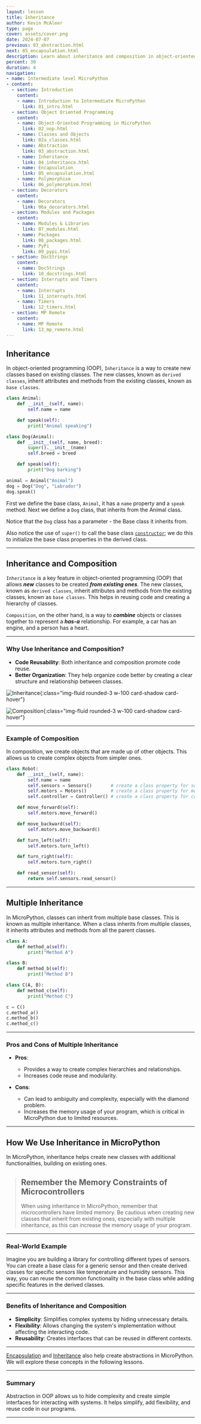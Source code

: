 ```yaml
---
layout: lesson
title: Inheritance
author: Kevin McAleer
type: page
cover: assets/cover.png
date: 2024-07-07
previous: 03_abstraction.html
next: 05_encapsulation.html
description: Learn about inheritance and composition in object-oriented programming.
percent: 30
duration: 4
navigation:
- name: Intermediate level MicroPython
- content:
  - section: Introduction
    content:
    - name: Introduction to Intermediate MicroPython
      link: 01_intro.html
  - section: Object Oriented Programming
    content:
    - name: Object-Oriented Programming in MicroPython
      link: 02_oop.html
    - name: Classes and Objects
      link: 02a_classes.html
    - name: Abstraction
      link: 03_abstraction.html
    - name: Inheritance
      link: 04_inheritance.html
    - name: Encapsulation
      link: 05_encapsulation.html
    - name: Polymorphism
      link: 06_polymorphism.html
  - section: Decorators
    content:
    - name: Decorators
      link: 06a_decorators.html
  - section: Modules and Packages
    content:
    - name: Modules & Libraries
      link: 07_modules.html
    - name: Packages
      link: 08_packages.html
    - name: PyPi
      link: 09_pypi.html
  - section: DocStrings
    content:
    - name: DocStrings
      link: 10_docstrings.html
  - section: Interrupts and Timers
    content:
    - name: Interrupts
      link: 11_interrupts.html
    - name: Timers
      link: 12_timers.html
  - section: MP Remote
    content:
    - name: MP Remote
      link: 13_mp_remote.html
---
```



## Inheritance

In object-oriented programming (OOP), `Inheritance` is a way to create new classes based on existing classes. The new classes, known as `derived classes`, inherit attributes and methods from the existing classes, known as `base classes`.

```python
class Animal:
    def __init__(self, name):
        self.name = name

    def speak(self):
        print("Animal speaking")

class Dog(Animal):
    def __init__(self, name, breed):
        super().__init__(name)
        self.breed = breed

    def speak(self):
        print("Dog barking")

animal = Animal("Animal")
dog = Dog("Dog", "Labrador")
dog.speak()
```

First we define the base class, `Animal`, it has a `name` property and a `speak` method.
Next we define a `Dog` class, that inherits from the Animal class.

Notice that the `Dog` class has a parameter - the Base class it inherits from.

Also notice the use of `super()` to call the base class [`constructor`](02a_classes#constructors); we do this to initialize the base class properties in the derived class.

---

## Inheritance and Composition

`Inheritance` is a key feature in object-oriented programming (OOP) that allows ***new*** classes to be created ***from existing ones***. The new classes, known as `derived classes`, inherit attributes and methods from the existing classes, known as `base classes`. This helps in reusing code and creating a hierarchy of classes.

`Composition`, on the other hand, is a way to ***combine*** objects or classes together to represent a ***has-a*** relationship. For example, a car has an engine, and a person has a heart.

---

### Why Use Inheritance and Composition?

- **Code Reusability**: Both inheritance and composition promote code reuse.
- **Better Organization**: They help organize code better by creating a clear structure and relationship between classes.

![Inheritance](assets/inheritance.png){:class="img-fluid rounded-3 w-100 card-shadow card-hover"}

![Composition](assets/inheritance_tree.png){:class="img-fluid rounded-3 w-100 card-shadow card-hover"}

---

### Example of Composition

In composition, we create objects that are made up of other objects. This allows us to create complex objects from simpler ones.

```python
class Robot:
    def __init__(self, name):
        self.name = name
        self.sensors = Sensors()       # create a class property for sensors, which are defined elsewhere
        self.motors = Motors()         # create a class property for motors, which are defined elsewhere
        self.controller = Controller() # create a class property for controller, which are defined elsewhere

    def move_forward(self):
        self.motors.move_forward()

    def move_backward(self):
        self.motors.move_backward()

    def turn_left(self):
        self.motors.turn_left()

    def turn_right(self):
        self.motors.turn_right()

    def read_sensor(self):
        return self.sensors.read_sensor()
```

---

## Multiple Inheritance

In MicroPython, classes can inherit from multiple base classes. This is known as multiple inheritance. When a class inherits from multiple classes, it inherits attributes and methods from all the parent classes.

```python
class A:
    def method_a(self):
        print("Method A")

class B:
    def method_b(self):
        print("Method B")

class C(A, B):
    def method_c(self):
        print("Method C")

c = C()
c.method_a()
c.method_b()
c.method_c()
```

---

### Pros and Cons of Multiple Inheritance

- **Pros**:
  - Provides a way to create complex hierarchies and relationships.
  - Increases code reuse and modularity.

- **Cons**:
  - Can lead to ambiguity and complexity, especially with the diamond problem.
  - Increases the memory usage of your program, which is critical in MicroPython due to limited resources.

---

## How We Use Inheritance in MicroPython

In MicroPython, inheritance helps create new classes with additional functionalities, building on existing ones.

> ## Remember the Memory Constraints of Microcontrollers
>
> When using inheritance in MicroPython, remember that microcontrollers have limited memory. Be cautious when creating new classes that inherit from existing ones, especially with multiple inheritance, as this can increase the memory usage of your program.

---

### Real-World Example

Imagine you are building a library for controlling different types of sensors. You can create a base class for a generic sensor and then create derived classes for specific sensors like temperature and humidity sensors. This way, you can reuse the common functionality in the base class while adding specific features in the derived classes.

---

### Benefits of Inheritance and Composition

- **Simplicity**: Simplifies complex systems by hiding unnecessary details.
- **Flexibility**: Allows changing the system's implementation without affecting the interacting code.
- **Reusability**: Creates interfaces that can be reused in different contexts.

---

[Encapsulation](05_encapsulation) and [Inheritance](04_inheritance) also help create abstractions in MicroPython. We will explore these concepts in the following lessons.

---

### Summary

Abstraction in OOP allows us to hide complexity and create simple interfaces for interacting with systems. It helps simplify, add flexibility, and reuse code in our programs.

---
